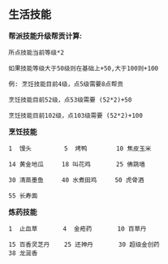 
## 生活技能

**帮派技能升级帮贡计算:**

    所点技能当前等级*2

    如果技能等级大于50级则在基础上+50,大于100则+100

    例: 烹饪技能目前4级，点5级需要8点帮贡

    烹饪技能目前52级，点53级需要 (52*2)+50

    烹饪技能目前102级，点103级需要 (52*2)+100


**烹饪技能**

    1  馒头         5  烤鸭        10 焦皮玉米

    14 黄金地瓜     18 叫花鸡       25 佛跳墙

    30 清蒸墨鱼     40 水煮田鸡     50 虎骨酒

    55 长寿面

**炼药技能**

    1  止血草       4  金疮药       10 百草丹
    
    15 百香灵芝丹    25 还神丹       30 超级金创药
    38 龙涎香